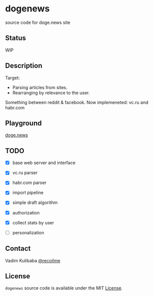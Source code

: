# dogenews 

source code for doge.news site

## Status

WIP

## Description

Target: 

 - Parsing articles from sites. 
 - Rearranging by relevance to the user. 

Something between reddit & facebook. Now implemeneted: vc.ru and habr.com

## Playground

[doge.news](https://doge.news)


## TODO

- [x] base web server and interface
- [x] vc.ru parser
- [x] habr.com parser
- [x] import pipeline
- [x] simple draft algorithm
- [x] authorization
- [x] collect stats by user
- [ ] personalization


## Contact

Vadim Kulibaba [@recoilme](https://github.com/recoilme)

## License

`dogenews` source code is available under the MIT [License](/LICENSE).